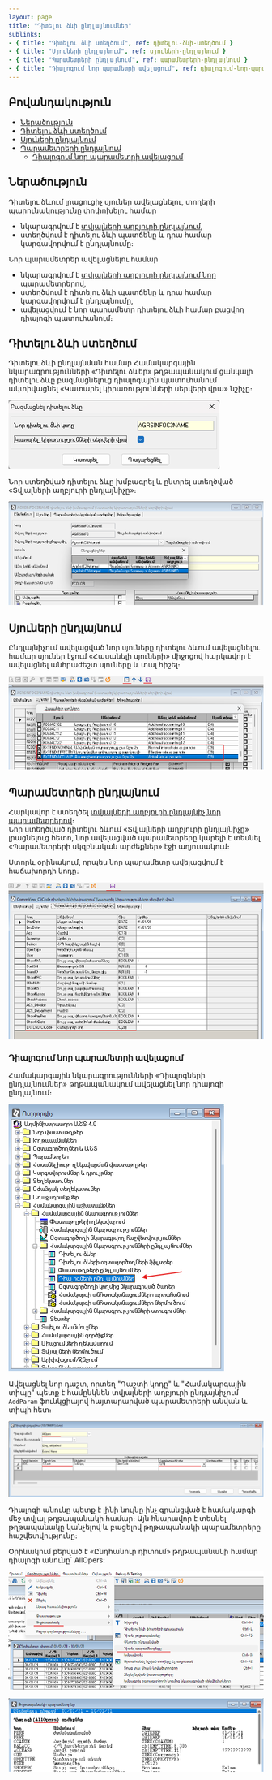 ```yaml
---
layout: page
title: "Դիտելու ձևի ընդլայնումներ" 
sublinks:
- { title: "Դիտելու ձևի ստեղծում", ref: դիտելու-ձևի-ստեղծում }
- { title: "Սյուների ընդլայնում", ref: սյուների-ընդլայնում }
- { title: "Պարամետրերի ընդլայնում", ref: պարամետրերի-ընդլայնում }
- { title: "Դիալոգում նոր պարամետրի ավելացում", ref: դիալոգում-նոր-պարամետրի-ավելացում }
---
```


## Բովանդակություն

- [Ներածություն](#ներածություն)
- [Դիտելու ձևի ստեղծում](#դիտելու-ձևի-ստեղծում)
- [Սյուների ընդլայնում](#սյուների-ընդլայնում)
- [Պարամետրերի ընդլայնում](#պարամետրերի-ընդլայնում)
  - [Դիալոգում նոր պարամետրի ավելացում](#դիալոգում-նոր-պարամետրի-ավելացում)

## Ներածություն

Դիտելու ձևում լրացուցիչ սյուներ ավելացնելու, տողերի պարունակությունը փոփոխելու համար 
- նկարագրվում է [տվյալների աղբյուրի ընդլայնում](ds_extender_guide.md),
- ստեղծվում է դիտելու ձևի պատճենը և դրա համար կարգավորվում է ընդլայնումը։

Նոր պարամետրեր ավելացնելու համար
- նկարագրվում է [տվյալների աղբյուրի ընդլայնում նոր պարամետրերով](ds_extender_param_guide.md),
- ստեղծվում է դիտելու ձևի պատճենը և դրա համար կարգավորվում է ընդլայնումը,
- ավելացվում է նոր պարամետր դիտելու ձևի համար բացվող դիալոգի պատուհանում։

## Դիտելու ձևի ստեղծում

Դիտելու ձևի ընդլայնման համար Համակարգային նկարագրությունների «Դիտելու ձևեր» թղթապանակում ցանկալի դիտելու ձևը բազմացնելուց դիալոգային պատուհանում ակտիվացնել «Կատարել կիրառությունների սերվերի վրա» նշիչը։

![alt pic](view_guide_multiply_view.png)

Նոր ստեղծված դիտելու ձևը խմբագրել և ընտրել ստեղծված «Տվյալների աղբյուրի ընդլայնիչը»։

![alt pic](view_guide_edit_extender.png)

## Սյուների ընդլայնում

Ընդլայնիչում ավելացված նոր սյուները դիտելու ձևում ավելացնելու համար սյուներ էջում «Հասանելի սյուների» միջոցով հարկավոր է ավելացնել անհրաժեշտ սյուները և տալ հիշել։

![alt pic](view_guide_add_extend_columns.png)

## Պարամետրերի ընդլայնում

Հարկավոր է ստեղծել [տվյալների աղբյուրի ընդլայնիչ նոր պարամետրերով](ds_extender_param_guide.md)։  
Նոր ստեղծված դիտելու ձևում «Տվյալների աղբյուրի ընդլայնիչը» լրացնելուց հետո, նոր ավելացված պարամետրերը կարելի է տեսնել «Պարամետրերի սկզբնական արժեքներ» էջի աղյուսակում։

Ստորև օրինակում, որպես նոր պարամետր ավելացվում է հաճախորդի կոդը։

![alt pic](view_guide_extend_params.png)

### Դիալոգում նոր պարամետրի ավելացում

Համակարգային նկարագրությունների «Դիալոգների ընդլայնումներ» թղթապանակում ավելացնել նոր դիալոգի ընդլայնում։

![alt pic](view_guide_dialog_extensions.png)

Ավելացնել նոր դաշտ, որտեղ "Դաշտի կոդը" և "Համակարգային տիպը" պետք է համընկնեն տվյալների աղբյուրի ընդլայնիչում `AddParam` ֆունկցիայով հայտարարված պարամետրերի անվան և տիպի հետ։

![alt pic](view_guide_dialog_extensions_create.png)

Դիալոգի անունը պետք է լինի նույնը ինչ գրանցված է համակարգի մեջ տվյալ թղթապանակի համար։ 
Այն հնարավոր է տեսնել թղթապանակը կանչելով և բացելով թղթապանակի պարամետրերը հաշվետվությունը։ 

Օրինակում բերված է «Ընդհանուր դիտում» թղթապանակի համար դիալոգի անունը` AllOpers:

![alt pic](view_guide_folder_param.png)

![alt pic](view_guide_folder_param_name.png)




